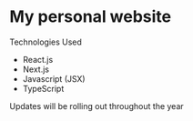 # My personal website
Technologies Used
- React.js
- Next.js
- Javascript (JSX)
- TypeScript

Updates will be rolling out throughout the year
